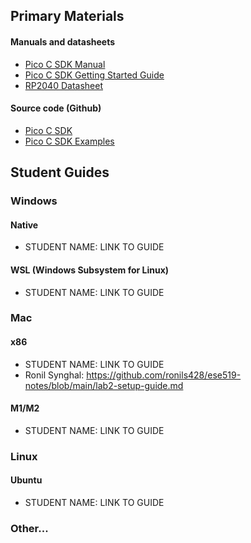 ## Primary Materials
#### Manuals and datasheets
- [Pico C SDK Manual](https://datasheets.raspberrypi.com/pico/raspberry-pi-pico-c-sdk.pdf)
- [Pico C SDK Getting Started Guide](https://datasheets.raspberrypi.com/pico/getting-started-with-pico.pdf)
- [RP2040 Datasheet](https://datasheets.raspberrypi.com/rp2040/rp2040-datasheet.pdf)

#### Source code (Github)
- [Pico C SDK](https://github.com/raspberrypi/pico-sdk)
- [Pico C SDK Examples](https://github.com/raspberrypi/pico-examples)

## Student Guides

### Windows
#### Native
- STUDENT NAME: LINK TO GUIDE
#### WSL (Windows Subsystem for Linux)
- STUDENT NAME: LINK TO GUIDE
### Mac
#### x86
- STUDENT NAME: LINK TO GUIDE
- Ronil Synghal: https://github.com/ronils428/ese519-notes/blob/main/lab2-setup-guide.md
#### M1/M2
- STUDENT NAME: LINK TO GUIDE
### Linux
#### Ubuntu
- STUDENT NAME: LINK TO GUIDE
### Other...
